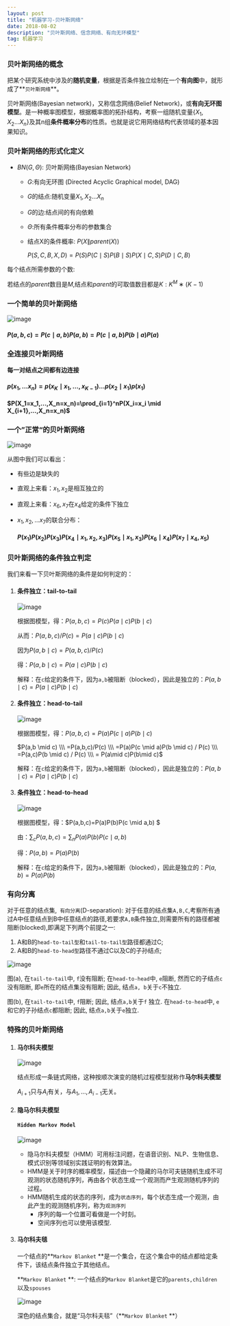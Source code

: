 ```yaml
---
layout: post
title: "机器学习-贝叶斯网络"
date: 2018-08-02
description: "贝叶斯网络、信念网络、有向无环模型"
tag: 机器学习 
---
```




### 贝叶斯网络的概念

把某个研究系统中涉及的**随机变量**，根据是否条件独立绘制在一个**有向图**中，就形成了**`贝叶斯网络`**。

贝叶斯网络(Bayesian network)，又称信念网络(Belief Network)，或**有向无环图模型**。是一种概率图模型，根据概率图的拓扑结构，考察一组随机变量$\{ X_1,X_2...X_n\}$及其n组**条件概率分布**的性质。也就是说它用网络结构代表领域的基本因果知识。  



### 贝叶斯网络的形式化定义

- $BN(G,Θ)$: 贝叶斯网络(Bayesian Network)
  - $G$:有向无环图 (Directed Acyclic Graphical model, DAG)

  - $G$的结点:随机变量$X_1,X_2...X_n$

  - $G$的边:结点间的有向依赖

  - $Θ$:所有条件概率分布的参数集合

  - 结点X的条件概率: $P(X \|parent(X))$

    $P(S,C,B,X,D)=P(S)P(C \mid S)P(B \mid S)P(X \mid C,S)P(D \mid C,B)$

每个结点所需参数的个数:

若结点的$parent$数目是$M$,结点和$parent$的可取值数目都是$K:K^M∗(K−1)$

 

### 一个简单的贝叶斯网络

![image](/images/ml/44.png)

#### $P(a,b,c)=P(c \mid a,b)P(a,b)=P(c \mid a,b)P(b \mid a)P(a)$



### 全连接贝叶斯网络

**每一对结点之间都有边连接**

#### $p(x_1,...x_n)=p(x_K \mid x_1,...,x_{K-1})...p(x_2 \mid x_1)p(x_1)$

#### $P(X_1=x_1,...,X_n=x_n)=\prod_{i=1}^nP(X_i=x_i \mid X_{i+1},...,X_n=x_n)$



### 一个”正常“的贝叶斯网络

![image](/images/ml/45.png)

从图中我们可以看出：

- 有些边是缺失的

- 直观上来看：$x_1,x_2$是相互独立的

- 直观上来看：$x_6,x_7$在$x_4$给定的条件下独立

- $x_1,x_2,...x_7$的联合分布：

  #### $P(x_1)P(x_2)P(x_3)P(x_4\mid x_1, x_2, x_3)P(x_5\mid x_1, x_3)P(x_6\mid x_4)P(x_7\mid x_4, x_5)$



### 贝叶斯网络的条件独立判定

我们来看一下贝叶斯网络的条件是如何判定的：

1. #### 条件独立：**tail-to-tail**

   ![image](/images/ml/46.png)

   根据图模型，得：$P(a,b,c)=P(c)P(a \mid c)P(b \mid c)$

   从而：$P(a,b,c)/P(c)=P(a \mid c)P(b \mid c)$

   因为$P(a,b \mid c)=P(a,b,c)/P(c)$

   得：$P(a,b\mid c)=P(a\mid c)P(b\mid c)$

   解释：在`c`给定的条件下，因为`a,b`被阻断（blocked），因此是独立的：$P(a,b\mid c)=P(a\mid c)P(b\mid c)$

   

2. #### 条件独立：head-to-tail

   ![image](/images/ml/47.png)

   根据图模型，得：$P(a,b,c)=P(a)P(c \mid a)P(b \mid c)$

   $P(a,b \mid c) \\\ =P(a,b,c)/P(c) \\\ =P(a)P(c \mid a)P(b \mid c) / P(c) \\\ =P(a,c)P(b \mid c) / P(c) \\\ = P(a\mid c)P(b\mid c)$

   解释：在`c`给定的条件下，因为`a,b`被阻断（blocked），因此是独立的：$P(a,b\mid c)=P(a\mid c)P(b\mid c)$

   

3. #### 条件独立：head-to-head

   ![image](/images/ml/48.png)

   根据图模型，得：$P(a,b,c)=P(a)P(b)P(c \mid a,b) $

   由：$\sum_c P(a,b,c)= \sum_n P(a)P(b)P(c \mid a,b)$

   得：$P(a,b)=P(a)P(b)$

   解释：在`c`给定的条件下，因为`a,b`被阻断（blocked），因此是独立的：$P(a,b)=P(a)P(b)$



### 有向分离

对于任意的结点集,` 有向分离`(D-separation): 对于任意的结点集`A,B,C`,考察所有通过A中任意结点到B中任意结点的路径,若要求`A,B`条件独立,则需要所有的路径都被阻断(blocked),即满足下列两个前提之一:  

1. A和B的`head-to-tail型`和`tail-to-tail型`路径都通过C; 
2. A和B的`head-to-head型`路径不通过C以及C的子孙结点; 

![image](/images/ml/49.png)

图(a), 在`tail-to-tail`中, `f`没有阻断; 在`head-to-head`中, `e`阻断, 然而它的子结点`c`没有阻断, 即`e`所在的结点集没有阻断; 因此, 结点`a, b`关于`c`不独立.

 图(b), 在`tail-to-tail`中, `f`阻断; 因此, 结点`a,b`关于`f` 独立. 在`head-to-head`中, `e`和它的子孙结点`c`都阻断; 因此, 结点`a,b`关于`e`独立.



### 特殊的贝叶斯网络 

1. #### 马尔科夫模型

   ![image](/images/ml/52.png)

   结点形成一条链式网络，这种按顺次演变的随机过程模型就称作**马尔科夫模型**

   $A_{i+1}$只与$A_i$有关，与$A_1,...,A_{i-1}$无关。

2. #### **隐马尔科夫模型**

   #### `Hidden Markov Model`

   ![image](/images/ml/50.png)

   - 隐马尔科夫模型（HMM）可用标注问题，在语音识别、NLP、生物信息、模式识别等领域别实践证明的有效算法。
   - HMM是关于时序的概率模型，描述由一个隐藏的马尔可夫链随机生成不可观测的状态随机序列，再由各个状态生成一个观测而产生观测随机序列的过程。
   - HMM随机生成的状态的序列，成为`状态序列`，每个状态生成一个观测，由此产生的观测随机序列，称为`观测序列`
     - 序列的每一个位置可看做是一个时刻。
     - 空间序列也可以使用该模型.

   

3. #### **马尔科夫毯**

   一个结点的**`Markov Blanket` **是一个集合，在这个集合中的结点都给定条件下，该结点条件独立于其他结点。

   **`Markov Blanket` **: 一个结点的`Markov Blanket`是它的`parents,children`以及`spouses`

   ![image](/images/ml/51.png)

   

    深色的结点集合，就是“马尔科夫毯”（**`Markov Blanket` **）

